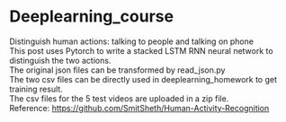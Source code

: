 # Deeplearning_course
Distinguish human actions: talking to people and talking on phone <br />
This post uses Pytorch to write a stacked LSTM RNN neural network to distinguish the two actions. <br />
The original json files can be transformed by read_json.py <br />
The two csv files can be directly used in deeplearning_homework to get training result. <br />
The csv files for the 5 test videos are uploaded in a zip file. <br />
Reference: https://github.com/SmitSheth/Human-Activity-Recognition
